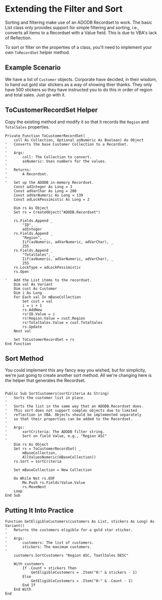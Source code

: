 # Extending the Filter and Sort

Sorting and filtering make use of an ADODB Recordset to work. The basic List class only provides support for simple filtering and sorting, i.e., converts all items to a Recordset with a Value field. This is due to VBA's lack of Reflection.

To sort or filter on the properties of a class, you'll need to implement your own `ToRecordSet` helper method.

## Example Scenario

We have a list of `Customer` objects. Corporate have decided, in their wisdom, to hand out gold star stickers as a way of showing thier thanks. They only have 500 stickers so they have instructed you to do this in order of region and total sales. Just go with it.

## ToCustomerRecordSet Helper

Copy the existing method and modify it so that it records the `Region` and `TotalSales` properties.

```vba
Private Function ToCustomerRecordSet( _
    coll As Collection, Optional asNumeric As Boolean) As Object
'   Converts the base Customer Collection to a Recordset.
'
'   Args:
'       coll: The Collection to convert.
'       asNumeric: Uses numbers for the values.
'
'   Returns:
'       A Recordset.
'
'   Set up the ADODB in-memory Recordset.
    Const adInteger As Long = 3
    Const adVarChar As Long = 200
    Const adVarNumeric As Long = 139
    Const adLockPessimistic As Long = 2

    Dim rs As Object
    Set rs = CreateObject("ADODB.Recordset")

    rs.Fields.Append _
        "ID", _
        adInteger
    rs.Fields.Append _
        "Region", _
        Iif(asNumeric, adVarNumeric, adVarChar), _
        255
    rs.Fields.Append _
        "TotalSales", _
        Iif(asNumeric, adVarNumeric, adVarChar), _
        255
    rs.LockType = adLockPessimistic
    rs.Open

'   Add the List items to the recordset.
    Dim val As Variant
    Dim cust As Customer
    Dim i As Long
    For Each val In mBaseCollection
        Set cust = val
        i = i + 1
        rs.AddNew
        rs!ID.Value = i
        rs!Region.Value = cust.Region
        rs!TotalSales.Value = cust.TotalSales
        rs.Update
    Next val

    Set ToCustomerRecordSet = rs
End Function
```

## Sort Method

You could implement this any fancy way you wished, but for simplicity, we're just going to create another sort method. All we're changing here is the helper that generates the Recordset.

```vba

Public Sub SortCustomers(sortCriteria As String)
'   Sorts the customer list in place.
'
'   Sorts the list in the same way that an ADODB.Recordset does.
'   This sort does not support complex objects due to limited
'   reflection in VBA. Objects should be implemented separately
'   so that their properties can be added to the Recordset.
'
'   Args:
'       sortCriteria: The ADODB filter string.
'       Sort on field Value, e.g., "Region ASC"
'
    Dim rs As Object
    Set rs = ToCustomerRecordSet( _
        mBaseCollection, _
        AllValuesNumeric(mBaseCollection))
    rs.Sort = sortCriteria

    Set mBaseCollection = New Collection

    Do While Not rs.EOF
        Me.Push rs.Fields!Value.Value
        rs.MoveNext
    Loop
End Sub
```

## Putting It Into Practice

```vba
Function GetEligibleCustomers(customers As List, stickers As Long) As Variant()
'   Returns the customers eligible for a gold star sticker.
'
'   Args:
'       customers: The list of customers.
'       stickers: The maximum customers.
'
    customers.SortCustomers "Region ASC, ToatlSales DESC"

    With customers
        If .Count > stickers Then
            GetEligibleCustomers = .Item("0:" & stickers - 1)
        Else
            GetEligibleCustomers = .Item("0:" & .Count - 1)
        End If
    End With
End
```
